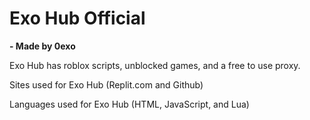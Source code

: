# Exo Hub Official

**- Made by 0exo**

Exo Hub has roblox scripts, unblocked games, and a free to use proxy.


Sites used for Exo Hub (Replit.com and Github)

Languages used for Exo Hub (HTML, JavaScript, and Lua)

